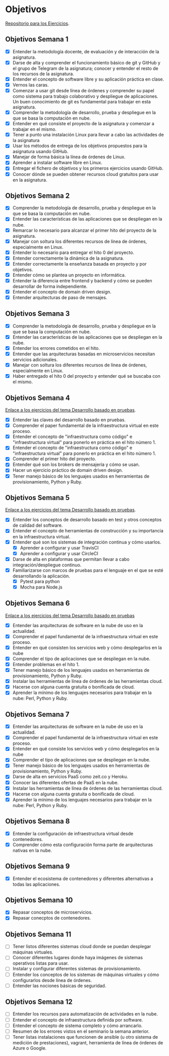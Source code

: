 # Objetivos

[Repositorio para los Ejercicios](https://github.com/toniMR/CC-Ejercicios).  

## Objetivos Semana 1

- [x] Entender la metodología docente, de evaluación y de interacción de la asignatura.
- [x] Darse de alta y comprender el funcionamiento básico de git y GitHub y el grupo de Telegram de la asignatura; conocer y entender el resto de los recursos de la asignatura.
- [x] Entender el concepto de software libre y su aplicación práctica en clase.
- [x] Vernos las caras.
- [x] Comenzar a usar git desde línea de órdenes y comprender su papel como sistema para trabajo colaborativo y despliegue de aplicaciones. Un buen conocimiento de git es fundamental para trabajar en esta asignatura.
- [x] Comprender la metodología de desarrollo, prueba y despliegue en la que se basa la computación en nube.
- [x] Entender en qué consiste el proyecto de la asignatura y comenzar a trabajar en el mismo.
- [x] Tener a punto una instalación Linux para llevar a cabo las actividades de la asignatura
- [x] Usar los métodos de entrega de los objetivos propuestos para la asignatura usando GitHub.
- [x] Manejar de forma básica la línea de órdenes de Linux.
- [x] Aprender a instalar software libre en Linux.
- [X] Entregar el fichero de objetivos y los primeros ejercicios usando GitHub.
- [X] Conocer dónde se pueden obtener recursos cloud gratuitos para usar en la asignatura.

## Objetivos Semana 2

- [x] Comprender la metodología de desarrollo, prueba y despliegue en la que se basa la computación en nube.
- [X] Entender las características de las aplicaciones que se despliegan en la nube.
- [X] Remarcar lo necesario para alcanzar el primer hito del proyecto de la asignatura.
- [X] Manejar con soltura los diferentes recursos de línea de órdenes, especialmente en Linux.
- [X] Entender lo necesario para entregar el hito 0 del proyecto.
- [X] Entender correctamente la dinámica de la asignatura.
- [X] Entender correctamente la enseñanza basada en proyecto y por objetivos.
- [X] Entender cómo se plantea un proyecto en informática.
- [X] Entender la diferencia entre frontend y backend y cómo se pueden desarrollar de forma independiente.
- [X] Entender el concepto de domain driven design.
- [X] Entender arquitecturas de paso de mensajes.

## Objetivos Semana 3

- [X] Comprender la metodología de desarrollo, prueba y despliegue en la que se basa la computación en nube.
- [X] Entender las características de las aplicaciones que se despliegan en la nube.
- [X] Entender los errores cometidos en el hito.
- [X] Entender que las arquitecturas basadas en microservicios necesitan servicios adicionales.
- [X] Manejar con soltura los diferentes recursos de línea de órdenes, especialmente en Linux.
- [X] Haber entregado el hito 0 del proyecto y entender qué se buscaba con el mismo.

## Objetivos Semana 4

[Enlace a los ejercicios del tema Desarrollo basado en pruebas](https://github.com/toniMR/CC-Ejercicios/blob/master/desarrolloBasadoEnPruebas.md).  

- [X] Entender las claves del desarrollo basado en pruebas.
- [X] Comprender el paper fundamental de la infraestructura virtual en este proceso.
- [X] Entender el concepto de "infraestructura como código" e "infraestructura virtual" para ponerlo en práctica en el hito número 1.
- [X] Entender el concepto de "infraestructura como código" e "infraestructura virtual" para ponerlo en práctica en el hito número 1.
- [X] Comprender el primer hito del proyecto.
- [X] Entender qué son los brokers de mensajería y cómo se usan.
- [X] Hacer un ejercicio práctico de domain driven design.
- [X] Tener manejo básico de los lenguajes usados en herramientas de provisionamiento, Python y Ruby.

## Objetivos Semana 5

[Enlace a los ejercicios del tema Desarrollo basado en pruebas](https://github.com/toniMR/CC-Ejercicios/blob/master/desarrolloBasadoEnPruebas.md#ejercicio-2-crear-una-descripci%C3%B3n-del-m%C3%B3dulo-usando-packagejson-en-caso-de-que-se-trate-de-otro-lenguaje-usar-el-m%C3%A9todo-correspondiente).

- [X] Entender los conceptos de desarrollo basado en test y otros conceptos de calidad del software.
- [X] Entender el concepto de herramientas de construcción y su importancia en la infraestructura virtual.
- [X] Entender qué son los sistemas de integración continua y cómo usarlos.
  - [X] Aprender a configurar y usar TravisCI
  - [X] Aprender a configurar y usar CircleCI
- [X] Darse de alta en plataformas que permitan llevar a cabo integración/despliegue continuo.
- [X] Familiarizarse con marcos de pruebas para el lenguaje en el que se esté desarrollando la aplicación.
  - [X] Pytest para python
  - [X] Mocha para Node.js

## Objetivos Semana 6

[Enlace a los ejercicios del tema Desarrollo basado en pruebas](https://github.com/toniMR/CC-Ejercicios/blob/master/contenedores.md)

- [X] Entender las arquitecturas de software en la nube de uso en la actualidad.
- [X] Comprender el papel fundamental de la infraestructura virtual en este proceso.
- [X] Entender en qué consisten los servicios web y cómo desplegarlos en la nube
- [X] Comprender el tipo de aplicaciones que se despliegan en la nube.
- [X] Entender problemas en el hito 1.
- [X] Tener manejo básico de los lenguajes usados en herramientas de provisionamiento, Python y Ruby.
- [X] Instalar las herramientas de línea de órdenes de las herramientas cloud.
- [X] Hacerse con alguna cuenta gratuita o bonificada de cloud.
- [X] Aprender la mínimo de los lenguajes necesarios para trabajar en la nube: Perl, Python y Ruby.

## Objetivos Semana 7

- [X] Entender las arquitecturas de software en la nube de uso en la actualidad.
- [X] Comprender el papel fundamental de la infraestructura virtual en este proceso.
- [X] Entender en qué consiste los servicios web y cómo desplegarlos en la nube
- [X] Comprender el tipo de aplicaciones que se despliegan en la nube.
- [X] Tener manejo básico de los lenguajes usados en herramientas de provisionamiento, Python y Ruby.
- [X] Darse de alta en servicios PaaS como zeit.co y Heroku.
- [X] Conocer las diferentes ofertas de PaaS en la nube.
- [X] Instalar las herramientas de línea de órdenes de las herramientas cloud.
- [X] Hacerse con alguna cuenta gratuita o bonificada de cloud.
- [X] Aprender la mínimo de los lenguajes necesarios para trabajar en la nube: Perl, Python y Ruby.

## Objetivos Semana 8

- [X] Entender la configuración de infraestructura virtual desde contenedores.
- [X] Comprender cómo esta configuración forma parte de arquitecturas nativas en la nube.

## Objetivos Semana 9

- [X] Entender el ecosistema de contenedores y diferentes alternativas a todas las aplicaciones.

## Objetivos Semana 10

- [X] Repasar conceptos de microservicios.
- [X] Repasar conecptos de contenedores.

## Objetivos Semana 11

- [ ] Tener listos diferentes sistemas cloud donde se puedan desplegar máquinas virtuales.
- [ ] Conocer diferentes lugares donde haya imágenes de sistemas operativos listas para usar.
- [ ] Instalar y configurar diferentes sistemas de provisionamiento.
- [ ] Entender los conceptos de los sistemas de máquinas virtuales y cómo configurarlos desde línea de órdenes.
- [ ] Entender las nociones básicas de seguridad.

## Objetivos Semana 12

- [ ] Entender los recursos para automatización de actividades en la nube.
- [ ] Entender el concepto de infraestructura definida por software.
- [ ] Entender el concepto de sistema completo y cómo arrancarlo.
- [ ] Resumen de los errores vistos en el seminario la semana anterior.
- [ ] Tener listas instalaciones que funcionen de ansible (u otro sistema de medición de prestaciones), vagrant, herramienta de línea de órdenes de Azure o Google.
